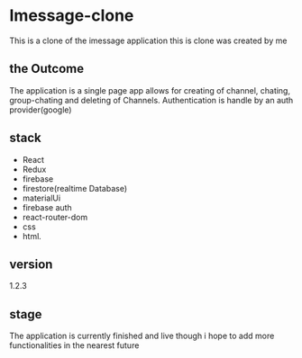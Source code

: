# Imessage-clone

This is a clone of the imessage application
this is clone was created by me
## the Outcome
The application is a single page app allows for creating of channel, chating, group-chating and deleting of Channels.
Authentication is handle by an auth provider(google)

## stack
- React
- Redux
- firebase
- firestore(realtime Database)
- materialUi
- firebase auth
- react-router-dom
- css
- html.

## version
1.2.3

## stage
The application is currently finished and live though i hope to add more functionalities in the nearest future
